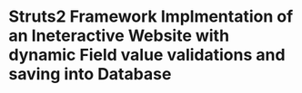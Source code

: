 # Struts2 Framework Implmentation of an Ineteractive Website with dynamic Field value validations and saving into Database
